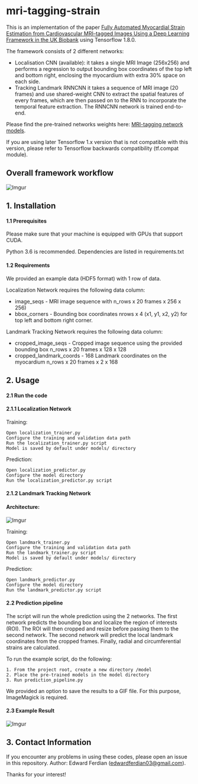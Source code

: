 # mri-tagging-strain

This is an implementation of the paper [Fully Automated Myocardial Strain Estimation from Cardiovascular MRI–tagged Images Using a Deep Learning Framework in the UK Biobank](https://pubs.rsna.org/doi/10.1148/ryct.2020190032) using Tensorflow 1.8.0. 

The framework consists of 2 different networks:
- Localisation CNN (available): it takes a single MRI Image (256x256) and performs a regression to output bounding box coordinates of the top left and bottom right, enclosing the myocardium with extra 30% space on each side.
- Tracking Landmark RNNCNN it takes a sequence of MRI image (20 frames) and use shared-weight CNN to extract the spatial features of every frames, which are then passed on to the RNN to incorporate the temporal feature extraction. The RNNCNN network is trained end-to-end.

Please find the pre-trained networks weights here:
[MRI-tagging network models](https://auckland.figshare.com/collections/Fully_Automated_Myocardial_Strain_Estimation_from_Cardiovascular_MRI_tagged_Images_Using_a_Deep_Learning_Framework_in_the_UK_Biobank/4962155).

If you are using later Tensorflow 1.x version that is not compatible with this version, please refer to Tensorflow backwards compatibility (tf.compat module). 

 
## Overall framework workflow
![Imgur](https://i.imgur.com/HNS3uRB.png)


## 1. Installation
#### 1.1 Prerequisites
Please make sure that your machine is equipped with GPUs that support CUDA.

Python 3.6 is recommended. Dependencies are listed in requirements.txt

#### 1.2 Requirements
We provided an example data (HDF5 format) with 1 row of data.

Localization Network requires the following data column: 
- image_seqs - MRI image sequence with n_rows x 20 frames x 256 x 256)
- bbox_corners -  Bounding box coordinates nrows x 4 (x1, y1, x2, y2) for top left and bottom right corner.

Landmark Tracking Network requires the following data column:
- cropped_image_seqs - Cropped image sequence using the provided bounding box n_rows x 20 frames x 128 x 128
- cropped_landmark_coords - 168 Landmark coordinates on the myocardium n_rows x 20 frames x 2 x 168

## 2. Usage

#### 2.1 Run the code

#### 2.1.1 Localization Network
Training:

    Open localization_trainer.py
    Configure the training and validation data path
    Run the localization_trainer.py script
    Model is saved by default under models/ directory

Prediction:
    
    Open localization_predictor.py
    Configure the model directory
    Run the localization_predictor.py script

#### 2.1.2 Landmark Tracking Network

#### Architecture:
![Imgur](https://i.imgur.com/15QjrWI.png)

Training:

    Open landmark_trainer.py
    Configure the training and validation data path
    Run the landmark_trainer.py script
    Model is saved by default under models/ directory

Prediction:

    Open landmark_predictor.py
    Configure the model directory
    Run the landmark_predictor.py script

#### 2.2 Prediction pipeline

The script will run the whole prediction using the 2 networks. The first network predicts the bounding box and localize the region of interests (ROI).
The ROI will then cropped and resize before passing them to the second network. The second network will predict the local landmark coordinates from the cropped frames.
Finally, radial and circumferential strains are calculated.

To run the example script, do the following:
    
    1. From the project root, create a new directory /model
    2. Place the pre-trained models in the model directory
    3. Run prediction_pipeline.py

We provided an option to save the results to a GIF file. For this purpose, ImageMagick is required.

#### 2.3 Example Result

![Imgur](https://i.imgur.com/gyenhs4.gif)

## 3. Contact Information

If you encounter any problems in using these codes, please open an issue in this repository.
Author: Edward Ferdian (edwardferdian03@gmail.com).

Thanks for your interest!
